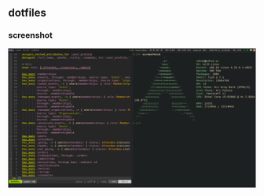 ## dotfiles

### screenshot

![screenshot](https://raw.githubusercontent.com/adham90/dotfiles/master/screenshot.png "screenshot")
